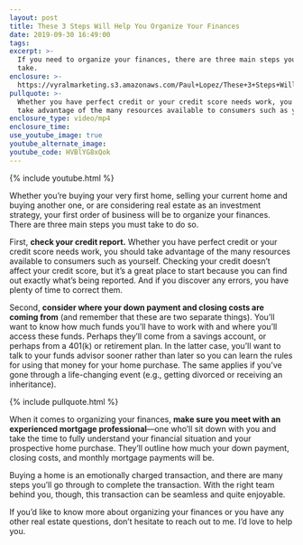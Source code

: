 ```yaml
---
layout: post
title: These 3 Steps Will Help You Organize Your Finances
date: 2019-09-30 16:49:00
tags:
excerpt: >-
  If you need to organize your finances, there are three main steps you must
  take.
enclosure: >-
  https://vyralmarketing.s3.amazonaws.com/Paul+Lopez/These+3+Steps+Will+Help+You+Organize+Your+Finances.mp4
pullquote: >-
  Whether you have perfect credit or your credit score needs work, you should
  take advantage of the many resources available to consumers such as yourself.
enclosure_type: video/mp4
enclosure_time:
use_youtube_image: true
youtube_alternate_image:
youtube_code: HVBlYG8xQok
---
```


{% include youtube.html %}

Whether you’re buying your very first home, selling your current home and buying another one, or are considering real estate as an investment strategy, your first order of business will be to organize your finances. There are three main steps you must take to do so.&nbsp;

First, **check your credit report.** Whether you have perfect credit or your credit score needs work, you should take advantage of the many resources available to consumers such as yourself. Checking your credit doesn’t affect your credit score, but it’s a great place to start because you can find out exactly what’s being reported. And if you discover any errors, you have plenty of time to correct them.&nbsp;

Second, **consider where your down payment and closing costs are coming from** (and remember that these are two separate things). You’ll want to know how much funds you’ll have to work with and where you’ll access these funds. Perhaps they’ll come from a savings account, or perhaps from a 401(k) or retirement plan. In the latter case, you’ll want to talk to your funds advisor sooner rather than later so you can learn the rules for using that money for your home purchase. The same applies if you’ve gone through a life-changing event (e.g., getting divorced or receiving an inheritance).

{% include pullquote.html %}

When it comes to organizing your finances, **make sure you meet with an experienced mortgage professional**—one who’ll sit down with you and take the time to fully understand your financial situation and your prospective home purchase. They’ll outline how much your down payment, closing costs, and monthly mortgage payments will be.&nbsp;

Buying a home is an emotionally charged transaction, and there are many steps you’ll go through to complete the transaction. With the right team behind you, though, this transaction can be seamless and quite enjoyable.&nbsp;

If you’d like to know more about organizing your finances or you have any other real estate questions, don’t hesitate to reach out to me. I’d love to help you.&nbsp;<br>&nbsp;